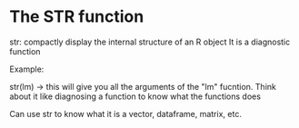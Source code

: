 # The STR function 
str: compactly display the internal structure of an R object 
It is a diagnostic function 

Example:

str(lm) -> this will give you all the arguments of the "lm" fucntion. Think about it like diagnosing a function to know what the functions does

Can use str to know what it is a vector, dataframe, matrix, etc.
